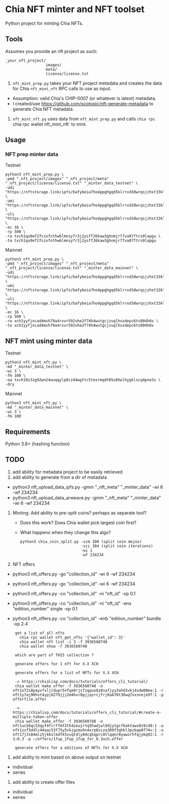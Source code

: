 # Chia NFT minter and NFT toolset

Python project for minting Chia NFTs.

## Tools

Assumes you provide an nft project as such:
    
    _your_nft_project/
                      images/
                      meta/
                      license/license.txt

1. `nft_mint_prep.py` takes your NFT project metadata and creates the data for Chia `nft_mint_nft` RPC calls to use as input.
 * Assumption: valid Chia's CHIP-0007 (or whatever is latest) metadata.
 * I created/use https://github.com/scotopic/nft-generate-metadata to generate Chia NFT metadata.
1. `nft_mint_nft.py` uses data from `nft_mint_prep.py` and calls `chia rpc `chia rpc wallet nft_mint_nft` to mint.


## Usage

### NFT prep minter data

Testnet

    python3 nft_mint_prep.py \
    -pmd "_nft_project/images" "_nft_project/meta" "_nft_project/license/license.txt" "_minter_data_testnet" \
    -udi "https://nftstorage.link/ipfs/bafybeia7ho4ppghgqd5klrrxd3dwrqsjzhxt33klogttphcxaaerhmrfkq/images" \
    -umi "https://nftstorage.link/ipfs/bafybeia7ho4ppghgqd5klrrxd3dwrqsjzhxt33klogttphcxaaerhmrfkq/meta" \
    -uli "https://nftstorage.link/ipfs/bafybeia7ho4ppghgqd5klrrxd3dwrqsjzhxt33klogttphcxaaerhmrfkq/license/license.txt" \
    -ec 16 \
    -rp 500 \
    -ra txch1qu9ef2fczxfnthw6lmnsy7r3j2ysff26kaw3ghnmjr77va07ftrs0lapgu \
    -ta txch1qu9ef2fczxfnthw6lmnsy7r3j2ysff26kaw3ghnmjr77va07ftrs0lapgu

Mainnet

    python3 nft_mint_prep.py \
    -pmd "_nft_project/images" "_nft_project/meta" "_nft_project/license/license.txt" "_minter_data_mainnet" \
    -udi "https://nftstorage.link/ipfs/bafybeia7ho4ppghgqd5klrrxd3dwrqsjzhxt33klogttphcxaaerhmrfkq/images" \
    -umi "https://nftstorage.link/ipfs/bafybeia7ho4ppghgqd5klrrxd3dwrqsjzhxt33klogttphcxaaerhmrfkq/meta" \
    -uli "https://nftstorage.link/ipfs/bafybeia7ho4ppghgqd5klrrxd3dwrqsjzhxt33klogttphcxaaerhmrfkq/license/license.txt" \
    -ec 16 \
    -rp 500 \
    -ra xch1yyfjncad4msh79a4rxvr592vhe2f74h4wutgcjzuqlhsxdepc6ts004h6v \
    -ta xch1yyfjncad4msh79a4rxvr592vhe2f74h4wutgcjzuqlhsxdepc6ts004h6v

## NFT mint using minter data

Testnet

    python3 nft_mint_nft.py \
    -md "_minter_data_testnet" \
    -wi 3 \
    -fm 100 \
    -oa txch10z3zg92wn24wuqqylp8cz44wgttc5texrmqdt05u8hwlhygklscq4pne3z \
    -dry

Mainnet
  
    python3 nft_mint_nft.py \
    -md "_minter_data_mainnet" \
    -wi 3 \
    -fm 100


## Requirements

Python 3.8+ (hashing function)

## TODO

1. add ability for metadata project to be easily retrieved
1. add ability to generate from a dir of metadata
 * python3 nft_upload_data_ipfs.py -gmm "_nft_meta" "_minter_data" 
                                   -wi 6
                                   -wf 234234
 * python3 nft_upload_data_arweave.py -gmm "_nft_meta" "_minter_data" 
                                   -wi 6
                                   -wf 234234

1. Minting: Add ability to pre-split coins? perhaps as separate tool?
   * Does this work? Does Chia wallet pick largest coin first?
   * What happens when they change this algo?

         python3 chia_coin_split.py -scm 100 (split coin mojos)
                                    -sci 384 (split coin iterations)
                                    -wi 1
                                    -wf 234234
1. NFT offers
 * python3 nft_offers.py -go "collection_id"
                         -wi 6
                         -wf 234234


 * python3 nft_offers.py -go "collection_id"
                         -wi 6
                         -wf 234234
 * python3 nft_offers.py -co "collection_id"
                         -ni "nft_id"
                         -xp 0.1
 * python3 nft_offers.py -co "collection_id"
                          -ni "nft_id"
                         -ens "edition_number" single
                         -xp 0.1
 * python3 nft_offers.py -co "collection_id"
                         -enb "edition_number" bundle
                         -xp 2.4
    
        get a list of all nfts
          chia rpc wallet nft_get_nfts '{"wallet_id": 3}'
          chia wallet nft list -i 3 -f 3936560748
          chia wallet show -f 3936560748
          
        which are part of THIS collection ?
        
        generate offers for 1 nft for X.X XCH
        
        generate offers for a list of NFTs for X.X XCH
        
        -> https://chialisp.com/docs/tutorials/offers_cli_tutorial/
        chia wallet make_offer -f 3936560748 -o nft1u72s8payxfxljcdupr5nfqe0rjsfzqpux8z6vafjyy3ahd3vkj4sdw00ma:1 -r nft1y7aj90hvt4ypj0279jjj2m4hxr8pjjqsrcjfrj6a670t36wq7xxsnnje9f:1 -p offerfile.offer
        
        -> https://chialisp.com/docs/tutorials/offers_cli_tutorial/#create-a-multiple-token-offer
        chia wallet make_offer -f 3936560748 -o nft1uc56qc53qyf4fcrffmf2th4zeujrtq5hadjwl9djytgcf6aktaws0z9c49:1 -o nft1zzf5ddlc44aac53f75y5vkjgzmuhn4xrp6scza389f3qhkl3pzkqe8f74v:1 -o nft17j3s84mlz5jk6slkdfk5svqt4ly84cq5qprc8tlqqnr8yawzrhfqjy6q92:1 -r 1:0.3 -p ~/offers/1fup_1fup_1fup_for_0.3xch.offer
        
        generate offers for a editions of NFTs for X.X XCH
    
1. add ability to mint based on above output on testnet
 * individual
 * series
1. add ability to create offer files
 * individual
 * series






